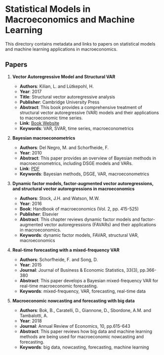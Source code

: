 # Statistical Models in Macroeconomics and Machine Learning

This directory contains metadata and links to papers on statistical models and machine learning applications in macroeconomics.

## Papers

1. **Vector Autoregressive Model and Structural VAR**
   - **Authors**: Kilian, L. and Lütkepohl, H.
   - **Year**: 2017
   - **Title**: Structural vector autoregressive analysis
   - **Publisher**: Cambridge University Press
   - **Abstract**: This book provides a comprehensive treatment of structural vector autoregressive (VAR) models and their applications to macroeconomic time series.
   - **Link**: [Book Website](https://sites.google.com/site/lkilian2019/textbook/preliminary-chapters)
   - **Keywords**: VAR, SVAR, time series, macroeconometrics

2. **Bayesian macroeconometrics**
   - **Authors**: Del Negro, M. and Schorfheide, F.
   - **Year**: 2010
   - **Abstract**: This paper provides an overview of Bayesian methods in macroeconometrics, including DSGE models and VARs.
   - **Link**: [PDF](https://cpb-us-w2.wpmucdn.com/web.sas.upenn.edu/dist/e/242/files/2017/04/bayesian_macro-pjuc2n.pdf)
   - **Keywords**: Bayesian methods, DSGE, VAR, macroeconometrics

3. **Dynamic factor models, factor-augmented vector autoregressions, and structural vector autoregressions in macroeconomics**
   - **Authors**: Stock, J.H. and Watson, M.W.
   - **Year**: 2016
   - **Book**: Handbook of macroeconomics (Vol. 2, pp. 415-525)
   - **Publisher**: Elsevier
   - **Abstract**: This chapter reviews dynamic factor models and factor-augmented vector autoregressions (FAVARs) and their applications in macroeconomics.
   - **Keywords**: dynamic factor models, FAVAR, structural VAR, macroeconomics

4. **Real-time forecasting with a mixed-frequency VAR**
   - **Authors**: Schorfheide, F. and Song, D.
   - **Year**: 2015
   - **Journal**: Journal of Business & Economic Statistics, 33(3), pp.366-380
   - **Abstract**: This paper develops a Bayesian mixed-frequency VAR for real-time macroeconomic forecasting.
   - **Keywords**: mixed-frequency, VAR, forecasting, real-time data

5. **Macroeconomic nowcasting and forecasting with big data**
   - **Authors**: Bok, B., Caratelli, D., Giannone, D., Sbordone, A.M. and Tambalotti, A.
   - **Year**: 2018
   - **Journal**: Annual Review of Economics, 10, pp.615-643
   - **Abstract**: This paper reviews how big data and machine learning methods are being used for macroeconomic nowcasting and forecasting.
   - **Keywords**: big data, nowcasting, forecasting, machine learning
